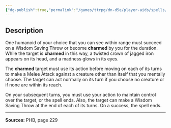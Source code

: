 ```yaml
---
{"dg-publish":true,"permalink":"/games/ttrpg/dn-d5e/player-aids/spells/level-2/crown-of-madness/","tags":["TTRPG/DND/5e","verbal","somatic","concentration","Spell"],"noteIcon":""}
---
```



## Description
One humanoid of your choice that you can see within range must succeed on a Wisdom Saving Throw or become **charmed** by you for the duration.
While the target is **charmed** in this way, a twisted crown of jagged iron appears on its head, and a madness glows in its eyes.

The **charmed** target must use its action before moving on each of its turns to make a Melee Attack against a creature other than itself that you mentally choose.
The target can act normally on its turn if you choose no creature or if none are within its reach.

On your subsequent turns, you must use your action to maintain control over the target, or the spell ends.
Also, the target can make a Wisdom Saving Throw at the end of each of its turns.
On a success, the spell ends.

---

**Sources:** PHB, page 229
